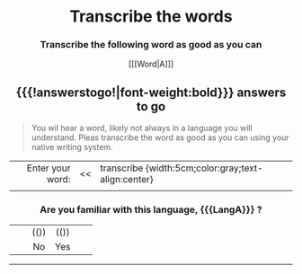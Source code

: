 <center>

# Transcribe the words

### Transcribe the following word as good as you can

[[[Word|A]]] 


## {{{!answerstogo!|font-weight:bold}}} answers to go

</center>

> You wil hear a word, likely not always in a language you will understand. Pleas transcribe the word as good as you can using your native writing system.

<center>


|                            |                                                                                                     |    |
| -------------------: | :-------------------------------------------------------------------------: | :- | 
| Enter your word: | <<|  transcribe {width:5cm;color:gray;text-align:center} |>>  |     |
|                            |                                                                                                     |    |


### Are you familiar with this language, {{{LangA}}} ?

|    |     |              |          |     |     |
| -: | -: | :--------: | :----: | :- | -: |
|    |     |     (())    |   (())  |    |    |
|    |     |     No    |   Yes  |    |    |

</center>

---------------------------

[//comment]: # "These are internal parameters for the experiment and visible texts not in this Markdown"
[//comment]: # "----------"
[//parameter]: # "ExperimentAcronym:Transcribe"
[//parameter]: # "audioBaseURL:./Stimuli/"
[//parameter]: # "PracticeItems:4"
[//parameter]: # "ShuffleStimuli:true"
[//parameter]: # "RandomizeAB:false"
[//buttontext]: # "NextText:Next"
[//buttontext]: # "NextAlertText:Please listen to the recordings and answer the questions first"
[//buttontext]: # "ReadyText:Ready"
[//buttontext]: # "PlayText:Play"
[//buttontext]: # "RestartPageText:Restart"
[//buttontext]: # "SaveButtonText:Save Results"
[//buttontext]: # "SaveText:Please click XXSaveButtonTextXX and store the file"
[//tooltiptext]: # "ToolTipPlay:Play sound"
[//tooltiptext]: # "ToolTipNext:Go to next item"
[//tooltiptext]: # "ToolTipReadyReady please save results"
[//tooltiptext]: # "ToolTipRestart:Start a new experiment session"
[//tooltiptext]: # "ToolTipSave:Save the answer to a file"
[//comment]: # "----------"
[//comment]: # "These are stimuli for this experiment"
[//comment]: # "----------"
[//stimulus0]: # "A,LangA"
[//stimulus1]: # "https://upload.wikimedia.org/wikipedia/commons/6/62/De-Aluminium.ogg,German (De)"
[//stimulus1]: # "https://upload.wikimedia.org/wikipedia/commons/e/e7/Fr-bordure.ogg,French (Fr)"
[//stimulus1]: # "https://upload.wikimedia.org/wikipedia/commons/d/db/En-uk-illustrate.ogg,English (En)"
[//stimulus1]: # "https://upload.wikimedia.org/wikipedia/commons/2/2d/Nl-aardhommel.ogg,Dutch (Nl)"
[//stimulus1]: # "https://upload.wikimedia.org/wikipedia/commons/8/8e/Or-ଅନୁଶୀଳନ.oga,Oriya (Or)"
[//stimulus1]: # "https://upload.wikimedia.org/wikipedia/commons/d/da/L1188694-F1.oga,Arabic (Ar)"
[//stimulus1]: # "https://upload.wikimedia.org/wikipedia/commons/2/2b/Ჟრუნი.oga,Georgian (Ka)"
[//comment]: # "----------"
